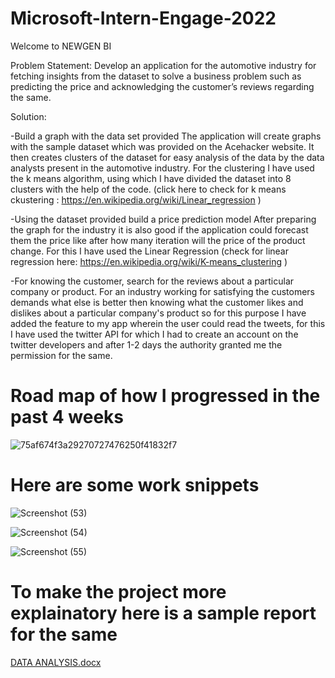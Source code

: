 # Microsoft-Intern-Engage-2022

Welcome to NEWGEN BI

Problem Statement: Develop an application for the automotive industry for fetching insights from the dataset to solve a business problem such as predicting the price and acknowledging  the customer’s reviews regarding the same.

Solution:

-Build a graph with the data set provided
    The application will create graphs with the sample dataset which was provided on the Acehacker website. It then creates clusters of the dataset for easy analysis       of the data by the data analysts present in the automotive industry. For the clustering I have used the k means algorithm, using which I have divided the dataset       into 8 clusters with the help of the code. (click here to check for k means ckustering : https://en.wikipedia.org/wiki/Linear_regression )
    
-Using the dataset provided build a price prediction model
    After preparing the graph for the industry it is also good if the application could forecast them the price like after how many iteration will the price of the         product change. For this I have used the Linear Regression (check for linear regression here:  https://en.wikipedia.org/wiki/K-means_clustering ) 
    
-For knowing the customer, search for the reviews about a particular company or product.
    For an industry working for satisfying the customers demands what else is better then knowing what the customer likes and dislikes about a particular company's         product so for this purpose I have added the feature to my app wherein the user could read the tweets, for this I have used the twitter API for which I had to         create an account on the twitter developers and after 1-2 days the authority granted me the permission for the same.

# Road map of how I progressed in the past 4 weeks
 
![75af674f3a29270727476250f41832f7](https://user-images.githubusercontent.com/81346561/170850871-037ad3d5-30ed-42c1-a02e-478ea54174fa.jpg)

# Here are some work snippets

![Screenshot (53)](https://user-images.githubusercontent.com/81346561/170851029-d980c9d8-25a9-4fda-b816-b307c61c24d0.png)

![Screenshot (54)](https://user-images.githubusercontent.com/81346561/170851035-abc82305-7f1a-4aea-8bc4-8b44ec1f3a72.png)

![Screenshot (55)](https://user-images.githubusercontent.com/81346561/170851043-4ed1bcb0-bb6e-43eb-a812-1ce79377be41.png)

# To make the project more explainatory here is a sample report for the same
[DATA ANALYSIS.docx](https://github.com/sayankita/Microsoft-Intern-Engage-2022/files/8792599/DATA.ANALYSIS.docx)

